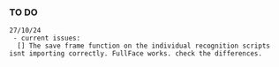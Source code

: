 ### TO DO
    27/10/24
     - current issues:
      [] The save frame function on the individual recognition scripts isnt importing correctly. FullFace works. check the differences.